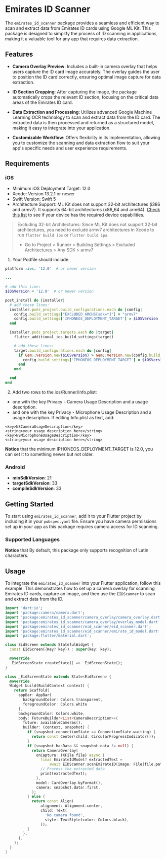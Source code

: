 # Emirates ID Scanner

The `emirates_id_scanner` package provides a seamless and efficient way to scan and extract data from Emirates ID cards using Google ML Kit. This package is designed to simplify the process of ID scanning in applications, making it a valuable tool for any app that requires data extraction.

## Features

- **Camera Overlay Preview**: Includes a built-in camera overlay that helps users capture the ID card image accurately. The overlay guides the user to position the ID card correctly, ensuring optimal image capture for data extraction.
- **ID Section Cropping**: After capturing the image, the package automatically crops the relevant ID section, focusing on the critical data areas of the Emirates ID card.

- **Data Extraction and Processing**: Utilizes advanced Google Machine Learning OCR technology to scan and extract data from the ID card. The extracted data is then processed and returned as a structured model, making it easy to integrate into your application.

- **Customizable Workflow**: Offers flexibility in its implementation, allowing you to customize the scanning and data extraction flow to suit your app's specific needs and user experience requirements.

## Requirements

### iOS

- Minimum iOS Deployment Target: 12.0
- Xcode: Version 13.2.1 or newer
- Swift Version: Swift 5
- Architecture Support: ML Kit does not support 32-bit architectures (i386 and armv7). It supports 64-bit architectures (x86_64 and arm64). [Check this list](https://developers.google.com/ml-kit) to see if your device has the required device capabilities.

> Excluding 32-bit Architectures: Since ML Kit does not support 32-bit architectures, you need to exclude armv7 architectures in Xcode to run `flutter build ios` or `flutter build ipa`.
>
> - Go to Project > Runner > Building Settings > Excluded Architectures > Any SDK > armv7

1. Your Podfile should include:

```ruby
platform :ios, '12.0'  # or newer version

...

# add this line:
$iOSVersion = '12.0'  # or newer version

post_install do |installer|
  # add these lines:
  installer.pods_project.build_configurations.each do |config|
    config.build_settings["EXCLUDED_ARCHS[sdk=*]"] = "armv7"
    config.build_settings['IPHONEOS_DEPLOYMENT_TARGET'] = $iOSVersion
  end

  installer.pods_project.targets.each do |target|
    flutter_additional_ios_build_settings(target)

    # add these lines:
    target.build_configurations.each do |config|
      if Gem::Version.new($iOSVersion) > Gem::Version.new(config.build_settings['IPHONEOS_DEPLOYMENT_TARGET'])
        config.build_settings['IPHONEOS_DEPLOYMENT_TARGET'] = $iOSVersion
      end
    end

  end
end
```

2. Add two rows to the ios/Runner/Info.plist:

- one with the key Privacy - Camera Usage Description and a usage description.
- and one with the key Privacy - Microphone Usage Description and a usage description.
  If editing Info.plist as text, add:

```
<key>NSCameraUsageDescription</key>
<string>your usage description here</string>
<key>NSMicrophoneUsageDescription</key>
<string>your usage description here</string>
```

**Notice** that the minimum IPHONEOS_DEPLOYMENT_TARGET is 12.0, you can set it to something newer but not older.

### Android

- **minSdkVersion**: 21
- **targetSdkVersion**: 33
- **compileSdkVersion**: 33

## Getting Started

To start using `emirates_id_scanner`, add it to your Flutter project by including it in your `pubspec.yaml` file. Ensure you have camera permissions set up in your app as this package requires camera access for ID scanning.

### Supported Languages

**Notice** that By default, this package only supports recognition of Latin characters.

## Usage

To integrate the `emirates_id_scanner` into your Flutter application, follow this example. This demonstrates how to set up a camera overlay for scanning Emirates ID cards, capture an image, and then use the `EIDScanner` to scan and extract data from the ID.

```dart
import 'dart:io';
import 'package:camera/camera.dart';
import 'package:emirates_id_scanner/camera_overlay/camera_overlay.dart';
import 'package:emirates_id_scanner/camera_overlay/overlay_model.dart';
import 'package:emirates_id_scanner/eid_scanner/eid_scanner.dart';
import 'package:emirates_id_scanner/eid_scanner/emirate_id_model.dart';
import 'package:flutter/material.dart';

class EidScreen extends StatefulWidget {
  const EidScreen({Key? key}) : super(key: key);

  @override
  _EidScreenState createState() => _EidScreenState();
}

class _EidScreenState extends State<EidScreen> {
  @override
  Widget build(BuildContext context) {
    return Scaffold(
      appBar: AppBar(
        backgroundColor: Colors.transparent,
        foregroundColor: Colors.white
      ),
      backgroundColor: Colors.white,
      body: FutureBuilder<List<CameraDescription>>(
        future: availableCameras(),
        builder: (context, snapshot) {
          if (snapshot.connectionState == ConnectionState.waiting) {
            return const Center(child: CircularProgressIndicator());
          }
          if (snapshot.hasData && snapshot.data != null) {
            return CameraOverlay(
              onCapture: (XFile file) async {
                final EmirateIdModel? extractedText =
                    await EIDScanner.scanEmirateID(image: File(file.path));
                // Process the extracted data
                print(extractedText);
              },
              model: CardOverlay.byFormat(),
              camera: snapshot.data!.first,
            );
          } else {
            return const Align(
                alignment: Alignment.center,
                child: Text(
                  'No camera found',
                  style: TextStyle(color: Colors.black),
                ));
          }
        },
      ),
    );
  }
}
```
